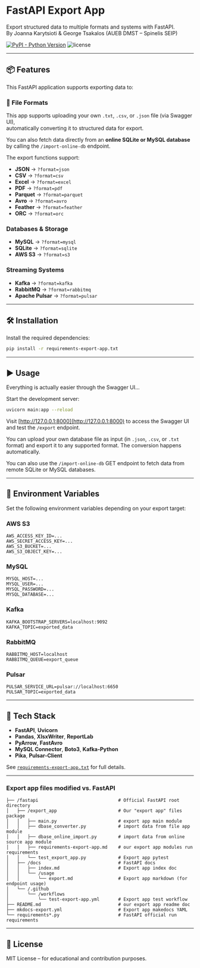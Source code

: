 # FastAPI Export App

Export structured data to multiple formats and systems with FastAPI.  
By Joanna Karytsioti & George Tsakalos (AUEB DMST – Spinelis SEIP)

[![PyPI - Python Version](https://img.shields.io/pypi/pyversions/fastapi-code-generator)](https://pypi.python.org/pypi/fastapi-code-generator)
![license](https://img.shields.io/github/license/koxudaxi/fastapi-code-generator.svg)

---

## 📦 Features

This FastAPI application supports exporting data to:

### 📁 File Formats

This app supports uploading your own `.txt`, `.csv`, or `.json` file (via Swagger UI),  
automatically converting it to structured data for export.

You can also fetch data directly from an **online SQLite or MySQL database** by calling the `/import-online-db` endpoint.

The export functions support:

- **JSON** → `?format=json`  
- **CSV** → `?format=csv`  
- **Excel** → `?format=excel`  
- **PDF** → `?format=pdf`  
- **Parquet** → `?format=parquet`  
- **Avro** → `?format=avro`  
- **Feather** → `?format=feather`  
- **ORC** → `?format=orc`  

### Databases & Storage

- **MySQL** → `?format=mysql`  
- **SQLite** → `?format=sqlite`  
- **AWS S3** → `?format=s3`  

### Streaming Systems

- **Kafka** → `?format=kafka`  
- **RabbitMQ** → `?format=rabbitmq`  
- **Apache Pulsar** → `?format=pulsar`  

---

## 🛠 Installation

Install the required dependencies:

```bash
pip install -r requirements-export-app.txt
```

---

## ▶️ Usage

Everything is actually easier through the Swagger UI...

Start the development server:

```bash
uvicorn main:app --reload
```

Visit [http://127.0.0.1:8000](http://127.0.0.1:8000) to access the Swagger UI and test the `/export` endpoint.

You can upload your own database file as input (in `.json`, `.csv`, or `.txt` format) and export it to any supported format. The conversion happens automatically. 

You can also use the `/import-online-db` GET endpoint to fetch data from remote SQLite or MySQL databases.

---

## 🔐 Environment Variables

Set the following environment variables depending on your export target:

### AWS S3

```env
AWS_ACCESS_KEY_ID=...
AWS_SECRET_ACCESS_KEY=...
AWS_S3_BUCKET=...
AWS_S3_OBJECT_KEY=...
```

### MySQL

```env
MYSQL_HOST=...
MYSQL_USER=...
MYSQL_PASSWORD=...
MYSQL_DATABASE=...
```

### Kafka

```env
KAFKA_BOOTSTRAP_SERVERS=localhost:9092
KAFKA_TOPIC=exported_data
```

### RabbitMQ

```env
RABBITMQ_HOST=localhost
RABBITMQ_QUEUE=export_queue
```

### Pulsar

```env
PULSAR_SERVICE_URL=pulsar://localhost:6650
PULSAR_TOPIC=exported_data
```

---

## 🧰 Tech Stack

- **FastAPI**, **Uvicorn**
- **Pandas**, **XlsxWriter**, **ReportLab**
- **PyArrow**, **FastAvro**
- **MySQL Connector**, **Boto3**, **Kafka-Python**
- **Pika**, **Pulsar-Client**

See [`requirements-export-app.txt`](./export_app/requirements-export-app.txt) for full details.

---

### Export app files modified vs. FastAPI

```
├── /fastapi                              # Official FastAPI root directory
│   ├── /export_app                       # Our "export app" files package
│   │   ├── main.py                       # export app main module
│   │   ├── dbase_converter.py            # import data from file app module
│   │   ├── dbase_online_import.py        # import data from online source app module
│   │   ├── requirements-export-app.md    # our export app modules run requirements
│   │   └── test_export_app.py            # Export app pytest
│   ├── /docs                             # FastAPI docs
│   │   ├── index.md                      # Export app index doc
│   │   └── /usage
│   │       └── export.md                 # Export app markdown (for endpoint usage)
│   └── /.github
│       └── /workflows
│           └── test-export-app.yml       # Export app test workflow
├── README.md                             # our export app readme doc
├── mkdocs-export.yml                     # Export app makedocs YAML
└── requirements*.py                      # FastAPI official run requirements
```

---

## 📄 License

MIT License – for educational and contribution purposes.
